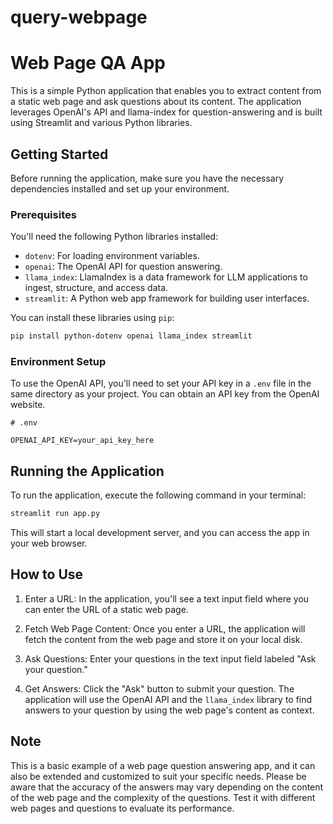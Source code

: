 # query-webpage

# Web Page QA App

This is a simple Python application that enables you to extract content from a static web page and ask questions about its content. The application leverages OpenAI's API and llama-index for question-answering and is built using Streamlit and various Python libraries.

## Getting Started

Before running the application, make sure you have the necessary dependencies installed and set up your environment.

### Prerequisites

You'll need the following Python libraries installed:

- `dotenv`: For loading environment variables.
- `openai`: The OpenAI API for question answering.
- `llama_index`: LlamaIndex is a data framework for LLM applications to ingest, structure, and access data.
- `streamlit`: A Python web app framework for building user interfaces.

You can install these libraries using `pip`:

```bash
pip install python-dotenv openai llama_index streamlit
```

### Environment Setup

To use the OpenAI API, you'll need to set your API key in a `.env` file in the same directory as your project. You can obtain an API key from the OpenAI website.

```dotenv
# .env

OPENAI_API_KEY=your_api_key_here
```

## Running the Application

To run the application, execute the following command in your terminal:

```bash
streamlit run app.py
```

This will start a local development server, and you can access the app in your web browser.

## How to Use

1. Enter a URL: In the application, you'll see a text input field where you can enter the URL of a static web page.

2. Fetch Web Page Content: Once you enter a URL, the application will fetch the content from the web page and store it on your local disk.

3. Ask Questions: Enter your questions in the text input field labeled "Ask your question."

4. Get Answers: Click the "Ask" button to submit your question. The application will use the OpenAI API and the `llama_index` library to find answers to your question by using the web page's content as context.

## Note

This is a basic example of a web page question answering app, and it can also be extended and customized to suit your specific needs. Please be aware that the accuracy of the answers may vary depending on the content of the web page and the complexity of the questions. Test it with different web pages and questions to evaluate its performance.
